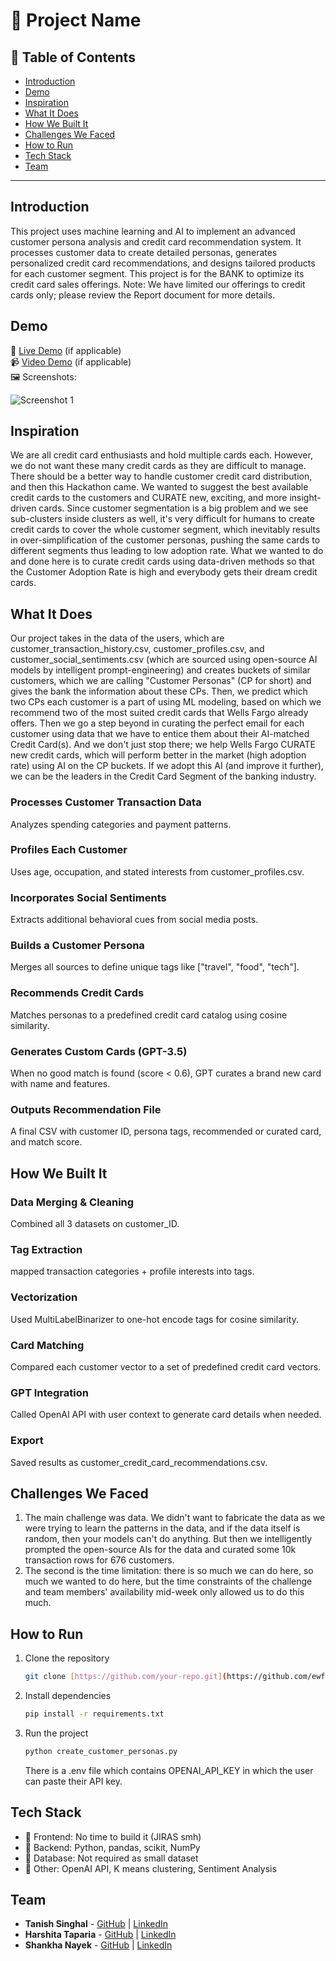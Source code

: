 # 🚀 Project Name

## 📌 Table of Contents
- [Introduction](#introduction)
- [Demo](#demo)
- [Inspiration](#inspiration)
- [What It Does](#what-it-does)
- [How We Built It](#how-we-built-it)
- [Challenges We Faced](#challenges-we-faced)
- [How to Run](#how-to-run)
- [Tech Stack](#tech-stack)
- [Team](#team)

---

## Introduction
This project uses machine learning and AI to implement an advanced customer persona analysis and credit card recommendation system. It processes customer data to create detailed personas, generates personalized credit card recommendations, and designs tailored products for each customer segment. This project is for the BANK to optimize its credit card sales offerings. Note: We have limited our offerings to credit cards only; please review the Report document for more details.

## Demo
🔗 [Live Demo](#) (if applicable)  
📹 [Video Demo](#) (if applicable)  
🖼️ Screenshots:

![Screenshot 1](link-to-image)

## Inspiration
We are all credit card enthusiasts and hold multiple cards each. However, we do not want these many credit cards as they are difficult to manage. There should be a better way to handle customer credit card distribution, and then this Hackathon came. We wanted to suggest the best available credit cards to the customers and CURATE new, exciting, and more insight-driven cards. Since customer segmentation is a big problem and we see sub-clusters inside clusters as well, it's very difficult for humans to create credit cards to cover the whole customer segment, which inevitably results in over-simplification of the customer personas, pushing the same cards to different segments thus leading to low adoption rate. What we wanted to do and done here is to curate credit cards using data-driven methods so that the Customer Adoption Rate is high and everybody gets their dream credit cards.

## What It Does
Our project takes in the data of the users, which are customer_transaction_history.csv, customer_profiles.csv, and customer_social_sentiments.csv (which are sourced using open-source AI models by intelligent prompt-engineering) and creates buckets of similar customers, which we are calling "Customer Personas" (CP for short) and gives the bank the information about these CPs. Then, we predict which two CPs each customer is a part of using ML modeling, based on which we recommend two of the most suited credit cards that Wells Fargo already offers. Then we go a step beyond in curating the perfect email for each customer using data that we have to entice them about their AI-matched Credit Card(s). And we don't just stop there; we help Wells Fargo CURATE new credit cards, which will perform better in the market (high adoption rate) using AI on the CP buckets. If we adopt this AI (and improve it further), we can be the leaders in the Credit Card Segment of the banking industry.

### Processes Customer Transaction Data
Analyzes spending categories and payment patterns.

### Profiles Each Customer
Uses age, occupation, and stated interests from customer_profiles.csv.

### Incorporates Social Sentiments
Extracts additional behavioral cues from social media posts.

### Builds a Customer Persona
Merges all sources to define unique tags like ["travel", "food", "tech"].

### Recommends Credit Cards
Matches personas to a predefined credit card catalog using cosine similarity.

### Generates Custom Cards (GPT-3.5)
When no good match is found (score < 0.6), GPT curates a brand new card with name and features.

### Outputs Recommendation File
A final CSV with customer ID, persona tags, recommended or curated card, and match score.

## How We Built It

### Data Merging & Cleaning
Combined all 3 datasets on customer_ID.

### Tag Extraction
mapped transaction categories + profile interests into tags.

### Vectorization
Used MultiLabelBinarizer to one-hot encode tags for cosine similarity.

### Card Matching
Compared each customer vector to a set of predefined credit card vectors.

### GPT Integration
Called OpenAI API with user context to generate card details when needed.

### Export
Saved results as customer_credit_card_recommendations.csv.

## Challenges We Faced
1. The main challenge was data. We didn't want to fabricate the data as we were trying to learn the patterns in the data, and if the data itself is random, then your models can't do anything. But then we intelligently prompted the open-source AIs for the data and curated some 10k transaction rows for 676 customers.
2. The second is the time limitation: there is so much we can do here, so much we wanted to do here, but the time constraints of the challenge and team members' availability mid-week only allowed us to do this much.

## How to Run
1. Clone the repository  
   ```sh
   git clone [https://github.com/your-repo.git](https://github.com/ewfx/aidhp-dating-dataset.git)
   ```
2. Install dependencies  
   ```sh
   pip install -r requirements.txt
   ```
3. Run the project  
   ```sh
   python create_customer_personas.py
   ```
   There is a .env file which contains OPENAI_API_KEY in which the user can paste their API key.

## Tech Stack
- 🔹 Frontend: No time to build it (JIRAS smh)
- 🔹 Backend: Python, pandas, scikit, NumPy
- 🔹 Database: Not required as small dataset
- 🔹 Other: OpenAI API, K means clustering, Sentiment Analysis

## Team
- **Tanish Singhal** - [GitHub](#) | [LinkedIn](#)
- **Harshita Taparia** - [GitHub](#) | [LinkedIn](#)
- **Shankha Nayek** - [GitHub](#) | [LinkedIn](#)
